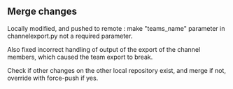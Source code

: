 ## Merge changes

Locally modified, and pushed to remote : make "teams_name" parameter in channelexport.py not a required parameter.

Also fixed incorrect handling of output of the export of the channel members, which caused the team export to break.

Check if other changes on the other local repository exist, and merge if not, override with force-push if yes.